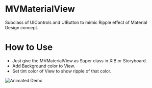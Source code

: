 # MVMaterialView
Subclass of UIControls and UIButton to mimic Ripple effect of Material Design concept.


# How to Use
 - Just give the MVMaterialView as Super class in XIB or Storyboard.
 - Add Background color to View.
 - Set tint color of View to show ripple of that color.


![Animated Demo](https://www.dropbox.com/s/zesi91gc0dadwc6/MaterialViewDemo.gif?dl=1)
